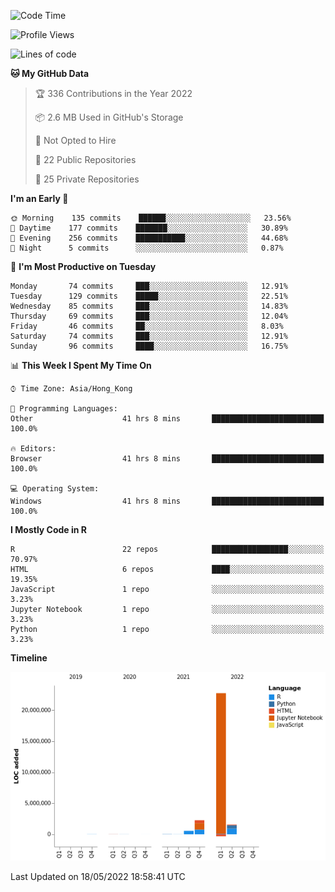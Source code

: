 

<!--**wt12318/wt12318** is a ✨ _special_ ✨ repository because its `README.md` (this file) appears on your GitHub profile.-->

<!--START_SECTION:waka-->
![Code Time](http://img.shields.io/badge/Code%20Time-175%20hrs%2056%20mins-blue)

![Profile Views](http://img.shields.io/badge/Profile%20Views-3-blue)

![Lines of code](https://img.shields.io/badge/From%20Hello%20World%20I%27ve%20Written-27%20Million%20lines%20of%20code-blue)

**🐱 My GitHub Data** 

> 🏆 336 Contributions in the Year 2022
 > 
> 📦 2.6 MB Used in GitHub's Storage 
 > 
> 🚫 Not Opted to Hire
 > 
> 📜 22 Public Repositories 
 > 
> 🔑 25 Private Repositories  
 > 
**I'm an Early 🐤** 

```text
🌞 Morning    135 commits    ██████░░░░░░░░░░░░░░░░░░░   23.56% 
🌆 Daytime    177 commits    ███████░░░░░░░░░░░░░░░░░░   30.89% 
🌃 Evening    256 commits    ███████████░░░░░░░░░░░░░░   44.68% 
🌙 Night      5 commits      ░░░░░░░░░░░░░░░░░░░░░░░░░   0.87%

```
📅 **I'm Most Productive on Tuesday** 

```text
Monday       74 commits     ███░░░░░░░░░░░░░░░░░░░░░░   12.91% 
Tuesday      129 commits    █████░░░░░░░░░░░░░░░░░░░░   22.51% 
Wednesday    85 commits     ███░░░░░░░░░░░░░░░░░░░░░░   14.83% 
Thursday     69 commits     ███░░░░░░░░░░░░░░░░░░░░░░   12.04% 
Friday       46 commits     ██░░░░░░░░░░░░░░░░░░░░░░░   8.03% 
Saturday     74 commits     ███░░░░░░░░░░░░░░░░░░░░░░   12.91% 
Sunday       96 commits     ████░░░░░░░░░░░░░░░░░░░░░   16.75%

```


📊 **This Week I Spent My Time On** 

```text
⌚︎ Time Zone: Asia/Hong_Kong

💬 Programming Languages: 
Other                    41 hrs 8 mins       █████████████████████████   100.0%

🔥 Editors: 
Browser                  41 hrs 8 mins       █████████████████████████   100.0%

💻 Operating System: 
Windows                  41 hrs 8 mins       █████████████████████████   100.0%

```

**I Mostly Code in R** 

```text
R                        22 repos            █████████████████░░░░░░░░   70.97% 
HTML                     6 repos             ████░░░░░░░░░░░░░░░░░░░░░   19.35% 
JavaScript               1 repo              ░░░░░░░░░░░░░░░░░░░░░░░░░   3.23% 
Jupyter Notebook         1 repo              ░░░░░░░░░░░░░░░░░░░░░░░░░   3.23% 
Python                   1 repo              ░░░░░░░░░░░░░░░░░░░░░░░░░   3.23%

```


**Timeline**

![Chart not found](https://raw.githubusercontent.com/wt12318/wt12318/main/charts/bar_graph.png) 


 Last Updated on 18/05/2022 18:58:41 UTC
<!--END_SECTION:waka-->


